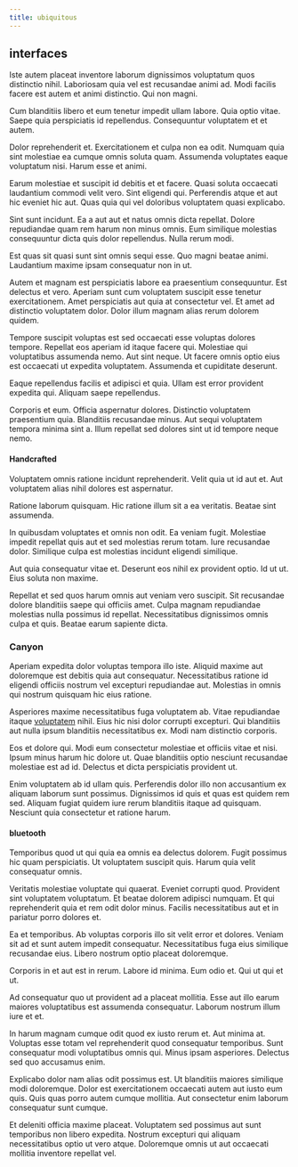 ```yaml
---
title: ubiquitous
---
```


## interfaces

Iste autem placeat inventore laborum dignissimos voluptatum quos distinctio nihil. Laboriosam quia vel est recusandae animi ad. Modi facilis facere est autem et animi distinctio. Qui non magni.

Cum blanditiis libero et eum tenetur impedit ullam labore. Quia optio vitae. Saepe quia perspiciatis id repellendus. Consequuntur voluptatem et et autem.

Dolor reprehenderit et. Exercitationem et culpa non ea odit. Numquam quia sint molestiae ea cumque omnis soluta quam. Assumenda voluptates eaque voluptatum nisi. Harum esse et animi.

Earum molestiae et suscipit id debitis et et facere. Quasi soluta occaecati laudantium commodi velit vero. Sint eligendi qui. Perferendis atque et aut hic eveniet hic aut. Quas quia qui vel doloribus voluptatem quasi explicabo.

Sint sunt incidunt. Ea a aut aut et natus omnis dicta repellat. Dolore repudiandae quam rem harum non minus omnis. Eum similique molestias consequuntur dicta quis dolor repellendus. Nulla rerum modi.

Est quas sit quasi sunt sint omnis sequi esse. Quo magni beatae animi. Laudantium maxime ipsam consequatur non in ut.

Autem et magnam est perspiciatis labore ea praesentium consequuntur. Est delectus et vero. Aperiam sunt cum voluptatem suscipit esse tenetur exercitationem. Amet perspiciatis aut quia at consectetur vel. Et amet ad distinctio voluptatem dolor. Dolor illum magnam alias rerum dolorem quidem.

Tempore suscipit voluptas est sed occaecati esse voluptas dolores tempore. Repellat eos aperiam id itaque facere qui. Molestiae qui voluptatibus assumenda nemo. Aut sint neque. Ut facere omnis optio eius est occaecati ut expedita voluptatem. Assumenda et cupiditate deserunt.

Eaque repellendus facilis et adipisci et quia. Ullam est error provident expedita qui. Aliquam saepe repellendus.

Corporis et eum. Officia aspernatur dolores. Distinctio voluptatem praesentium quia. Blanditiis recusandae minus. Aut sequi voluptatem tempora minima sint a. Illum repellat sed dolores sint ut id tempore neque nemo.

#### Handcrafted

Voluptatem omnis ratione incidunt reprehenderit. Velit quia ut id aut et. Aut voluptatem alias nihil dolores est aspernatur.

Ratione laborum quisquam. Hic ratione illum sit a ea veritatis. Beatae sint assumenda.

In quibusdam voluptates et omnis non odit. Ea veniam fugit. Molestiae impedit repellat quis aut et sed molestias rerum totam. Iure recusandae dolor. Similique culpa est molestias incidunt eligendi similique.

Aut quia consequatur vitae et. Deserunt eos nihil ex provident optio. Id ut ut. Eius soluta non maxime.

Repellat et sed quos harum omnis aut veniam vero suscipit. Sit recusandae dolore blanditiis saepe qui officiis amet. Culpa magnam repudiandae molestias nulla possimus id repellat. Necessitatibus dignissimos omnis culpa et quis. Beatae earum sapiente dicta.

### Canyon

Aperiam expedita dolor voluptas tempora illo iste. Aliquid maxime aut doloremque est debitis quia aut consequatur. Necessitatibus ratione id eligendi officiis nostrum vel excepturi repudiandae aut. Molestias in omnis qui nostrum quisquam hic eius ratione.

Asperiores maxime necessitatibus fuga voluptatem ab. Vitae repudiandae itaque [voluptatem](/eos/est/ut/metal.md) nihil. Eius hic nisi dolor corrupti excepturi. Qui blanditiis aut nulla ipsum blanditiis necessitatibus ex. Modi nam distinctio corporis.

Eos et dolore qui. Modi eum consectetur molestiae et officiis vitae et nisi. Ipsum minus harum hic dolore ut. Quae blanditiis optio nesciunt recusandae molestiae est ad id. Delectus et dicta perspiciatis provident ut.

Enim voluptatem ab id ullam quis. Perferendis dolor illo non accusantium ex aliquam laborum sunt possimus. Dignissimos id quis et quas est quidem rem sed. Aliquam fugiat quidem iure rerum blanditiis itaque ad quisquam. Nesciunt quia consectetur et ratione harum.

#### bluetooth

Temporibus quod ut qui quia ea omnis ea delectus dolorem. Fugit possimus hic quam perspiciatis. Ut voluptatem suscipit quis. Harum quia velit consequatur omnis.

Veritatis molestiae voluptate qui quaerat. Eveniet corrupti quod. Provident sint voluptatem voluptatum. Et beatae dolorem adipisci numquam. Et qui reprehenderit quia et rem odit dolor minus. Facilis necessitatibus aut et in pariatur porro dolores et.

Ea et temporibus. Ab voluptas corporis illo sit velit error et dolores. Veniam sit ad et sunt autem impedit consequatur. Necessitatibus fuga eius similique recusandae eius. Libero nostrum optio placeat doloremque.

Corporis in et aut est in rerum. Labore id minima. Eum odio et. Qui ut qui et ut.

Ad consequatur quo ut provident ad a placeat mollitia. Esse aut illo earum maiores voluptatibus est assumenda consequatur. Laborum nostrum illum iure et et.

In harum magnam cumque odit quod ex iusto rerum et. Aut minima at. Voluptas esse totam vel reprehenderit quod consequatur temporibus. Sunt consequatur modi voluptatibus omnis qui. Minus ipsam asperiores. Delectus sed quo accusamus enim.

Explicabo dolor nam alias odit possimus est. Ut blanditiis maiores similique modi doloremque. Dolor est exercitationem occaecati autem aut iusto eum quis. Quis quas porro autem cumque mollitia. Aut consectetur enim laborum consequatur sunt cumque.

Et deleniti officia maxime placeat. Voluptatem sed possimus aut sunt temporibus non libero expedita. Nostrum excepturi qui aliquam necessitatibus optio ut vero atque. Doloremque omnis ut aut occaecati mollitia inventore repellat vel.
